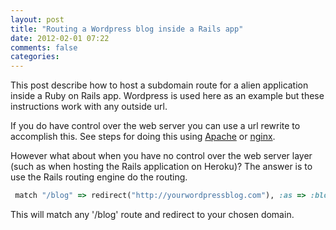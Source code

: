 ```yaml
---
layout: post
title: "Routing a Wordpress blog inside a Rails app"
date: 2012-02-01 07:22
comments: false
categories: 
---
```


This post describe how to host a subdomain route for a alien application inside a Ruby on Rails app. Wordpress is used here as an example but these instructions work with any outside url.

If you do have control over the web server you can use a url rewrite to accomplish this. See steps for doing this using [Apache](http://www.igvita.com/2007/07/04/integrating-wordpress-and-rails/) or [nginx](http://www.kalzumeus.com/2009/08/22/using-wordpress-and-rails-on-the-same-domain/).

However what about when you have no control over the web server layer (such as when hosting the Rails application on Heroku)? The answer is to use the Rails routing engine do the routing.

```ruby config/routes.rb
 match "/blog" => redirect("http://yourwordpressblog.com"), :as => :blog

```

This will match any '/blog' route and redirect to your chosen domain.
